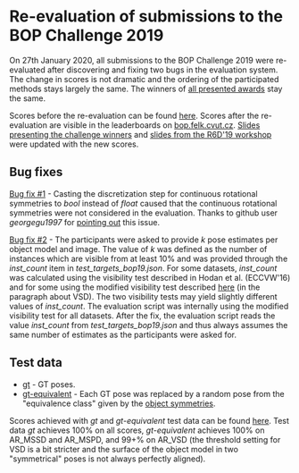 # Re-evaluation of submissions to the BOP Challenge 2019

On 27th January 2020, all submissions to the BOP Challenge 2019 were re-evaluated after discovering and fixing two bugs in the evaluation system.
The change in scores is not dramatic and the ordering of the participated methods stays largely the same. The winners of [all presented awards](https://bop.felk.cvut.cz/media/bop_challenge_2019_results.pdf) stay the same.

Scores before the re-evaluation can be found [here](https://docs.google.com/spreadsheets/d/1EHxOsktqPKCZWwmSTPj7CDHxkhHP6YIx_X083zMMhws/edit?usp=sharing). Scores after the re-evaluation are visible in the leaderboards on [bop.felk.cvut.cz](https://bop.felk.cvut.cz/leaderboards/bop19_core-datasets/).
[Slides presenting the challenge winners](https://bop.felk.cvut.cz/media/bop_challenge_2019_results.pdf) and [slides from the R6D'19 workshop](http://cmp.felk.cvut.cz/sixd/workshop_2019/slides/r6d19_hodan_bop_challenge_2019.pdf) were updated with the new scores.

## Bug fixes

[Bug fix #1](https://github.com/thodan/bop_toolkit/commit/48bc1ede8b97fbcd5e3fe67d23b9a1a31b48fe73#diff-a487982cee6cf560d39006ebf957f1f0) - Casting the discretization step for continuous rotational symmetries to *bool* instead of *float* caused that the continuous rotational symmetries were not considered in the evaluation. Thanks to github user *georgegu1997* for [pointing out](https://github.com/thodan/bop_toolkit/issues/27) this issue.

[Bug fix #2](https://github.com/thodan/bop_toolkit/commit/975fcf25cb77529a92176cbffc4a4b87ad6d0e20#diff-d6f3948fed929e1bb7e868ade3afc7bc) - The participants were asked to provide *k* pose estimates per object model and image. The value of *k* was defined as the number of instances which are visible from at least 10% and was provided through the *inst_count* item in *test_targets_bop19.json*. For some datasets, *inst_count* was calculated using the visibility test described in Hodan et al. (ECCVW'16) and for some using the modified visibility test described [here](https://bop.felk.cvut.cz/challenges/bop-challenge-2019/#evaluationmethodology) (in the paragraph about VSD). The two visibility tests may yield slightly different values of *inst_count*. The evaluation script was internally using the modified visibility test for all datasets. After the fix, the evaluation script reads the value *inst_count* from *test_targets_bop19.json* and thus always assumes the same number of estimates as the participants were asked for.

## Test data

* [gt](http://ptak.felk.cvut.cz/6DB/public/bop_sample_results/bop_challenge_2019/gt/) - GT poses.
* [gt-equivalent](http://ptak.felk.cvut.cz/6DB/public/bop_sample_results/bop_challenge_2019/gt-equivalent/) - Each GT pose was replaced by a random pose from the "equivalence class" given by the [object symmetries](https://github.com/thodan/bop_toolkit/blob/master/scripts/vis_object_symmetries.py).

Scores achieved with *gt* and *gt-equivalent* test data can be found [here](https://docs.google.com/spreadsheets/d/1dK4OYUpAqKYUpc-by-XqnX3F5NqcbqekDlGnDi5h0G4/edit?usp=sharing). Test data *gt* achieves 100% on all scores, *gt-equivalent* achieves 100% on AR_MSSD and AR_MSPD, and 99+% on AR_VSD (the threshold setting for VSD is a bit stricter and the surface of the object model in two "symmetrical" poses is not always perfectly aligned).